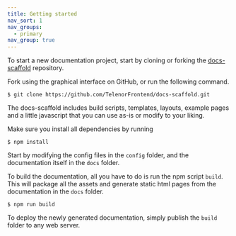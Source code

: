 ```yaml
---
title: Getting started
nav_sort: 1
nav_groups:
  - primary
nav_group: true
---
```

To start a new documentation project, start by cloning or forking the [docs-scaffold](https://github.com/TelenorFrontend/docs-scaffold) repository.

Fork using the graphical interface on GitHub, or run the following command.

```shell
$ git clone https://github.com/TelenorFrontend/docs-scaffold.git
```

The docs-scaffold includes build scripts, templates, layouts, example pages and a little javascript that you can use as-is or modify to your liking.

Make sure you install all dependencies by running

```shell
$ npm install
```

Start by modifying the config files in the `config` folder, and the documentation itself in the `docs` folder.

To build the documentation, all you have to do is run the npm script `build`. This will package all the assets and generate static html pages from the documentation in the `docs` folder.

```shell
$ npm run build
```

To deploy the newly generated documentation, simply publish the `build` folder to any web server.
